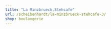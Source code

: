 ```yaml
---
title: "La Minzbrueck,Stehcafe"
url: /scheibenhardt/la-minzbrueck-stehcafe-3/
shop: boulangerie
---
```

